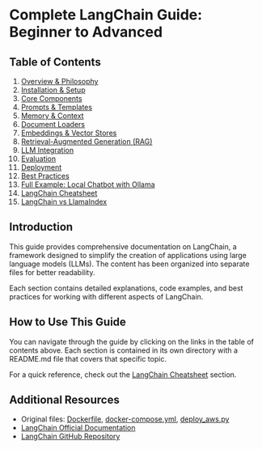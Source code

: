 # Complete LangChain Guide: Beginner to Advanced

## Table of Contents

1. [Overview & Philosophy](./01_overview/README.md)
2. [Installation & Setup](./02_installation/README.md)
3. [Core Components](./03_core_components/README.md)
4. [Prompts & Templates](./04_prompts/README.md)
5. [Memory & Context](./05_memory/README.md)
6. [Document Loaders](./06_document_loaders/README.md)
7. [Embeddings & Vector Stores](./07_embeddings/README.md)
8. [Retrieval-Augmented Generation (RAG)](./08_rag/README.md)
9. [LLM Integration](./09_llm_integration/README.md)
10. [Evaluation](./10_evaluation/README.md)
11. [Deployment](./11_deployment/README.md)
12. [Best Practices](./12_best_practices/README.md)
13. [Full Example: Local Chatbot with Ollama](./13_examples/README.md)
14. [LangChain Cheatsheet](./14_cheatsheet/README.md)
15. [LangChain vs LlamaIndex](./15_comparison/README.md)

## Introduction

This guide provides comprehensive documentation on LangChain, a framework designed to simplify the creation of applications using large language models (LLMs). The content has been organized into separate files for better readability.

Each section contains detailed explanations, code examples, and best practices for working with different aspects of LangChain.

## How to Use This Guide

You can navigate through the guide by clicking on the links in the table of contents above. Each section is contained in its own directory with a README.md file that covers that specific topic.

For a quick reference, check out the [LangChain Cheatsheet](./14_cheatsheet/README.md) section.

## Additional Resources

- Original files: [Dockerfile](../Dockerfile), [docker-compose.yml](../docker-compose.yml), [deploy_aws.py](../deploy_aws.py)
- [LangChain Official Documentation](https://python.langchain.com/docs/get_started/introduction)
- [LangChain GitHub Repository](https://github.com/langchain-ai/langchain)